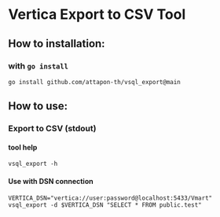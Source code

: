# Vertica Export to CSV Tool


## How to installation:

### with `go install`
```
go install github.com/attapon-th/vsql_export@main
```

## How to use:


### Export to CSV (stdout)

#### tool help

```shell
vsql_export -h
```

#### Use with DSN connection
```shell
VERTICA_DSN="vertica://user:password@localhost:5433/Vmart"
vsql_export -d $VERTICA_DSN "SELECT * FROM public.test"
```
